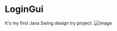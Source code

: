 # LoginGui

It's my first Java Swing design try project.
![image](https://user-images.githubusercontent.com/51020037/184477599-6f8a4d04-d893-426d-aa85-9011db2a0193.png)
